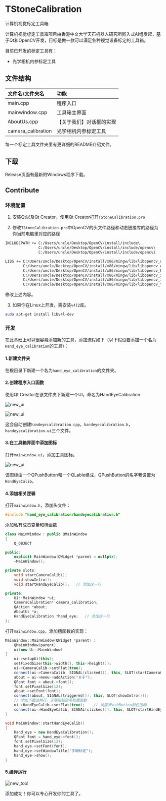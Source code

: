 # TStoneCalibration
计算机视觉标定工具箱

计算机视觉标定工具箱项目由香港中文大学天石机器人研究所嵌入式AI组发起，基于Qt和OpenCV开发，目标是做一款可以满足各种视觉设备标定的工具箱。

目前已开发的标定工具有：
* 光学相机内参标定工具

## 文件结构
|文件名/文件夹名|功能|
|:--|:--|
|main.cpp|程序入口|
|mainwindow.cpp|工具箱主界面|
|AboutUs.cpp|【关于我们】对话框的实现|
|camera_calibration|光学相机内参标定工具|

每一个标定工具文件夹里有更详细的README介绍文件。

## 下载
Release页面有最新的Windows程序下载。

## Contribute
### 环境配置
1. 安装Qt以及Qt Creator，使用Qt Creator打开`TStoneCalibration.pro`

2. 修改`TStoneCalibration.pro`中OpenCV的头文件路径和动态链接库的路径为你当前电脑里对应的路径
```txt
INCLUDEPATH += C:/Users/uncle/Desktop/OpenCV/install/include\
               C:/Users/uncle/Desktop/OpenCV/install/include/opencv\
               C:/Users/uncle/Desktop/OpenCV/install/include/opencv2

LIBS += C:/Users/uncle/Desktop/OpenCV/install/x86/mingw/lib/libopencv_core310.dll.a\
        C:/Users/uncle/Desktop/OpenCV/install/x86/mingw/lib/libopencv_calib3d310.dll.a\
        C:/Users/uncle/Desktop/OpenCV/install/x86/mingw/lib/libopencv_highgui310.dll.a\
        C:/Users/uncle/Desktop/OpenCV/install/x86/mingw/lib/libopencv_imgcodecs310.dll.a\
        C:/Users/uncle/Desktop/OpenCV/install/x86/mingw/lib/libopencv_imgproc310.dll.a\
        C:/Users/uncle/Desktop/OpenCV/install/x86/mingw/lib/libopencv_features2d310.dll.a
```
修改上述内容。

3. 如果你在Linux上开发，需安装`v4l2`库。
```bash
sudo apt-get install libv4l-dev
```

### 开发
在此基础上可以很容易添加新的工具，添加流程如下（以下假设要添加一个名为`Hand_eye_calibration`的工具）：

#### 1.新建文件夹
在根目录下新建一个名为`hand_eye_calibration`的文件夹。

#### 2.创建程序入口函数
使用Qt Creator在该文件夹下新建一个UI，命名为HandEyeCalibration

![new_ui](guide/new_ui.jpg)

![new_ui](guide/new_ui_dir.jpg)

这会自动创建`handeyecalibration.cpp`，`handeyecalibration.h`，`handeyecalibration.ui`三个文件。

#### 3.在工具箱界面中添加图标
打开`mainwindow.ui`，添加工具图标。

![new_ui](guide/new_ui_3.jpg)

该图标由一个QPushButton和一个QLable组成，QPushButton的名字我设置为`HandEyeCalib`。

#### 4.添加相关逻辑
打开`mainwindow.h`，添加头文件：
```cpp
#include "hand_eye_calibration/handeyecalibration.h"
```

添加私有成员变量和槽函数
```cpp
class MainWindow : public QMainWindow
{
    Q_OBJECT

public:
    explicit MainWindow(QWidget *parent = nullptr);
    ~MainWindow();

private slots:
    void startCameraCalib();
    void showIntro();
	void startHandEyeCalib();	// 添加这一行

private:
    Ui::MainWindow *ui;
    CameraCalibration* camera_calibration;
    QAction *about;
    AboutUs *a;
	HandEyeCalibration *hand_eye;	// 添加这一行
};
```

打开`mainwindow.cpp`，添加槽函数的实现：
```cpp
MainWindow::MainWindow(QWidget *parent) :
    QMainWindow(parent),
    ui(new Ui::MainWindow)
{
    ui->setupUi(this);
    setFixedSize(this->width(), this->height());
    ui->CameraCalib->setFlat(true);
    connect(ui->CameraCalib, SIGNAL(clicked()), this, SLOT(startCameraCalib()));
    about = ui->menu->addAction("关于");
    QFont font = about->font();
    font.setPixelSize(12);
    about->setFont(font);
    connect(about, SIGNAL(triggered()), this, SLOT(showIntro()));
	// 添加下面这两行，关联按钮信号和槽函数
	ui->HandEyeCalib->setFlat(true);	// 设置QPushButton颜色透明
	connect(ui->HandEyeCalib, SIGNAL(clicked()), this, SLOT(startHandEyeCalib()));
}

void MainWindow::startHandEyeCalib()
{
    hand_eye = new HandEyeCalibration();
    QFont font = hand_eye->font();
    font.setPixelSize(12);
    hand_eye->setFont(font);
    hand_eye->setWindowTitle("手眼标定");
    hand_eye->show();
}
```

#### 5.编译运行
![new_tool](guide/new_tool.jpg)

添加成功！你可以专心开发你的工具了。